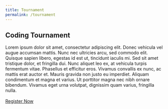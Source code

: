 ```yaml
---
title: Tournament
permalink: /tournament
---
```


<h2>Coding Tournament</h2>
Lorem ipsum dolor sit amet, consectetur adipiscing elit. Donec vehicula vel augue accumsan mattis. Nunc nec ultricies arcu, sed commodo elit. Quisque sapien libero, egestas id est ut, tincidunt iaculis mi. Sed sit amet tristique dolor, et fringilla dui. Nunc aliquet leo ex, at vehicula turpis fermentum vitae. Phasellus et efficitur eros. Vivamus convallis ex nunc, ac mattis erat auctor et. Mauris gravida non justo eu imperdiet. Aliquam condimentum et magna et varius. Ut porttitor magna nec nibh ornare bibendum. Vivamus eget urna volutpat, dignissim quam varius, fringilla nulla.
<br><br>
<a href="#!">Register Now</a>

